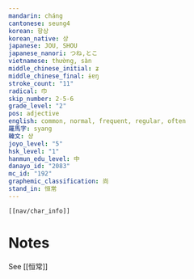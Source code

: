 ```yaml
---
mandarin: cháng
cantonese: seung4
korean: 항상
korean_native: 상
japanese: JOU, SHOU
japanese_nanori: つね,とこ
vietnamese: thường, sàn
middle_chinese_initial: ʑ
middle_chinese_final: ɨɐŋ
stroke_count: "11"
radical: 巾
skip_number: 2-5-6
grade_level: "2"
pos: adjective
english: common, normal, frequent, regular, often
羅馬字: syang
韓文: 샹
joyo_level: "5"
hsk_level: "1"
hanmun_edu_level: 中
danayo_id: "2083"
mc_id: "192"
graphemic_classification: 尚
stand_in: 恒常
---
```

```meta-bind-embed
[[nav/char_info]]
```
# Notes
See [[恒常]]
